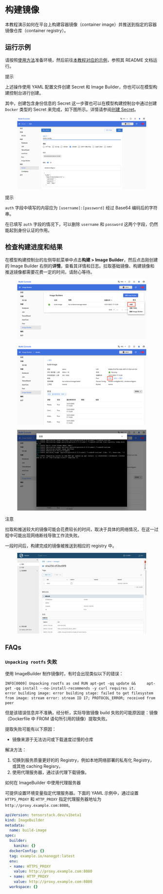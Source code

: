 # 构建镜像

本教程演示如何在平台上构建容器镜像（container image）并推送到指定的容器镜像仓库（container registry）。

## 运行示例

请按照<a target="_blank" rel="noopener noreferrer" href="https://github.com/t9k/tutorial-examples/blob/v20240206/docs/README-zh.md#%E4%BD%BF%E7%94%A8%E6%96%B9%E6%B3%95">使用方法</a>准备环境，然后前往<a target="_blank" rel="noopener noreferrer" href="https://github.com/t9k/tutorial-examples/tree/v20240206/build-image/build-image-on-platform">本教程对应的示例</a>，参照其 README 文档运行。

<aside class="note tip">
<div class="title">提示</div>

上述操作使用 YAML 配置文件创建 Secret 和 Image Builder，你也可以在模型构建控制台进行创建。

</aside>

其中，创建包含身份信息的 Secret 这一步骤也可以在模型构建控制台中通过创建 `Docker` 类型的 Secret 来完成，如下图所示。详情请参阅[创建 Secret](../../guide/manage-auxiliary-resources/manage-secret.md#创建-secret)。

<figure class="screenshot">
  <img alt="secret-form" src="../assets/tasks/build-image/secret-form.png" />
</figure>

<aside class="note tip">
<div class="title">提示</div>

`auth` 字段中填写的内容应为 `[username]:[password]` 经过 Base64 编码后的字符串。

在已填写 `auth` 字段的情况下，可以删除 `username` 和 `password` 这两个字段，仍然能起到身份认证的作用。

</aside>

## 检查构建进度和结果

在模型构建控制台的左侧导航菜单中点击**构建 > Image Builder**，然后点击刚创建的 Image Builder 右侧的**详情**，查看其详情和日志。拉取基础镜像、构建镜像和推送镜像都需要花费一定的时间，请耐心等待。

<figure class="screenshot">
  <img alt="image-builder" src="../assets/tasks/build-image/image-builder.png" />
</figure>

<figure class="screenshot">
  <img alt="detail" src="../assets/tasks/build-image/detail.png" />
</figure>

<figure class="screenshot">
  <img alt="log" src="../assets/tasks/build-image/log.png" />
</figure>

<aside class="note">
<div class="title">注意</div>

拉取和推送较大的镜像可能会花费较长的时间，取决于具体的网络情况，在这一过程中可能出现网络断线导致工作流失败。

</aside>

一段时间后，构建完成的镜像被推送到相应的 registry 中。

<figure class="screenshot">
  <img alt="pushed-to-registry" src="../assets/tasks/build-image/pushed-to-registry.png" />
</figure>

## FAQs

### `Unpacking rootfs` 失败

使用 ImageBuilder 制作镜像时，有时会出现类似以下的错误：

```
INFO[0009] Unpacking rootfs as cmd RUN apt-get -qq update &&     apt-get -qq install --no-install-recommends -y curl requires it. 
error building image: error building stage: failed to get filesystem from image: stream error: stream ID 17; PROTOCOL_ERROR; received from peer
```

但是该错误信息并不准确，经分析，实际导致镜像 build 失败的可能原因是：镜像（Dockerfile 中 FROM 语句所引用的镜像）提取失败。

提取失败可能有以下原因：
- 镜像来源于无法访问或下载速度过慢的仓库

解决方法：
1. 切换到服务质量更好的的 Registry，例如本地网络部署的私有化 Registry，或其他 caching Regisry。
2. 使用代理服务器，通过该代理下载镜像。


<aside class="note">
<div class="title">如何在 ImageBuilder 中使用代理服务器</div>

可提供设置环境变量指定代理服务器。下面的 YAML 示例中，通过设置 `HTTPS_PROXY` 和 `HTTP_PROXY` 指定代理服务器地址为 `http://proxy.example.com:8080`。

```yaml
apiVersion: tensorstack.dev/v1beta1
kind: ImageBuilder
metadata:
  name: build-image
spec:
  builder:
    kaniko: {}
  dockerConfig: {}
  tag: example.io/nanogpt:latest
  env:
  - name: HTTPS_PROXY
    value: http://proxy.example.com:8080
  - name: HTTP_PROXY
    value: http://proxy.example.com:8080
  workspace: {}
```

</aside>

